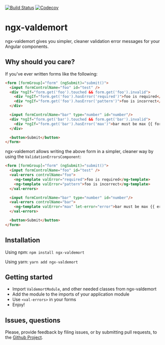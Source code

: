 [![Build Status](https://travis-ci.org/Ninja-Squad/ngx-valdemort.svg?branch=master)](https://travis-ci.org/Ninja-Squad/ngx-valdemort)
[![Codecov](https://codecov.io/gh/Ninja-Squad/ngx-valdemort/branch/master/graph/badge.svg)](https://codecov.io/gh/Ninja-Squad/ngx-valdemort)

# ngx-valdemort

ngx-valdemort gives you simpler, cleaner validation error messages for your Angular components.

## Why should you care?

If you've ever written forms like the following:

```html
<form [formGroup]="form" (ngSubmit)="submit()">
  <input formControlName="foo" id="test" />
  <div *ngIf="form.get('foo').touched && form.get('foo').invalid">
    <div *ngIf="form.get('foo').hasError('required')">foo is required</div>
    <div *ngIf="form.get('foo').hasError('pattern')">foo is incorrect</div>
  </div>

  <input formControlName="bar" type="number" id="number"/>
  <div *ngIf="form.get('bar').touched && form.get('bar').invalid">
    <div *ngIf="form.get('bar').hasError('max')">bar must be max {{ form.get('bar').getError('max').max }}</div>
  </div>

  <button>Submit</button>
</form>
```

ngx-valdemort allows writing the above form in a simpler, 
cleaner way by using the `ValidationErrorsComponent`:
 
```html
<form [formGroup]="form" (ngSubmit)="submit()">
  <input formControlName="foo" id="test" />
  <val-errors controlName="foo">
    <ng-template valError="required">foo is required</ng-template>
    <ng-template valError="pattern">foo is incorrect</ng-template>
  </val-errors>

  <input formControlName="bar" type="number" id="number"/>
  <val-errors controlName="bar">
    <ng-template valError="max" let-error="error">bar must be max {{ error.max }}</ng-template>
  </val-errors>

  <button>Submit</button>
</form>
```

## Installation

Using npm: `npm install ngx-valdemort`

Using yarn: `yarn add ngx-valdemort`

## Getting started

 - Import `ValdemortModule`, and other needed classes from ngx-valdemort
 - Add the module to the imports of your application module
 - Use `<val-errors>` in your forms
 - Enjoy!
   
## Issues, questions

Please, provide feedback by filing issues, or by submitting pull requests, to the [Github Project](https://github.com/Ninja-Squad/ngx-valdemort).
